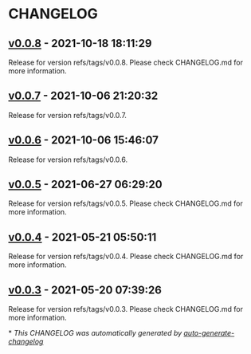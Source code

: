 # CHANGELOG

## [v0.0.8](https://github.com/tomarv2/terraform-aws-lambda/releases/tag/v0.0.8) - 2021-10-18 18:11:29

Release for version refs/tags/v0.0.8. Please check CHANGELOG.md for more information.

## [v0.0.7](https://github.com/tomarv2/terraform-aws-lambda/releases/tag/v0.0.7) - 2021-10-06 21:20:32

Release for version refs/tags/v0.0.7.

## [v0.0.6](https://github.com/tomarv2/terraform-aws-lambda/releases/tag/v0.0.6) - 2021-10-06 15:46:07

Release for version refs/tags/v0.0.6.

## [v0.0.5](https://github.com/tomarv2/terraform-aws-lambda/releases/tag/v0.0.5) - 2021-06-27 06:29:20

Release for version refs/tags/v0.0.5. Please check CHANGELOG.md for more information.

## [v0.0.4](https://github.com/tomarv2/terraform-aws-lambda/releases/tag/v0.0.4) - 2021-05-21 05:50:11

Release for version refs/tags/v0.0.4. Please check CHANGELOG.md for more information.

## [v0.0.3](https://github.com/tomarv2/terraform-aws-lambda/releases/tag/v0.0.3) - 2021-05-20 07:39:26

Release for version refs/tags/v0.0.3. Please check CHANGELOG.md for more information.

\* *This CHANGELOG was automatically generated by [auto-generate-changelog](https://github.com/BobAnkh/auto-generate-changelog)*
